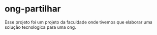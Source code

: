 # ong-partilhar
Esse projeto foi um projeto da faculdade onde tivemos que elaborar uma solução tecnologica para uma ong.
